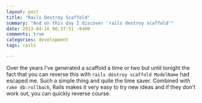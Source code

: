 ```yaml
---
layout: post
title: "Rails Destroy Scaffold"
summary: "And on this day I discover 'rails destroy scaffold'"
date: 2013-04-16 06:37:51 -0400
comments: true
categories: development
tags: rails

---
```

Over the years I’ve generated a scaffold a time or two but until tonight the fact that you can reverse this with ```rails destroy scaffold ModelName``` had escaped me. Such a simple thing and quite the time saver. Combined with ```rake db:rollback```, Rails makes it very easy to try new ideas and if they don’t work out, you can quickly reverse course.